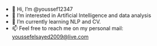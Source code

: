 - 👋 Hi, I’m @youssef12347
- 👀 I’m interested in Artificial Intelligence and data analysis
- 🌱 I’m currently learning NLP and CV.
- 📫 Feel free to reach me on my personal mail: youssefelsayed2009@live.com

<!---
youssef12347/youssef12347 is a ✨ special ✨ repository because its `README.md` (this file) appears on your GitHub profile.
You can click the Preview link to take a look at your changes.
--->
